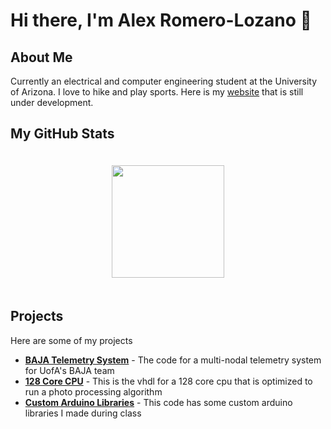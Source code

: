 # Hi there, I'm Alex Romero-Lozano 👋

## About Me
Currently an electrical and computer engineering student at the University of Arizona. I love to hike and play sports. Here is my [website](http://alexromloz.com/) that is still under development.

## My GitHub Stats
<div style="display: flex; justify-content: center; align-items: center;">
    <img height="180px" style="margin:20px;" src="https://github-readme-streak-stats.herokuapp.com/?user=B-i-x" />
</div>

## Projects
<!-- List your projects or pin them on your profile -->
Here are some of my projects
- **[BAJA Telemetry System](https://github.com/UofA-BAJA/2023-2024-Firmware)** - The code for a multi-nodal telemetry system for UofA's BAJA team
- **[128 Core CPU](https://github.com/UofA-BAJA/2023-2024-Firmware)** - This is the vhdl for a 128 core cpu that is optimized to run a photo processing algorithm
- **[Custom Arduino Libraries](https://github.com/B-i-x/ECE-372)** - This code has some custom arduino libraries I made during class
